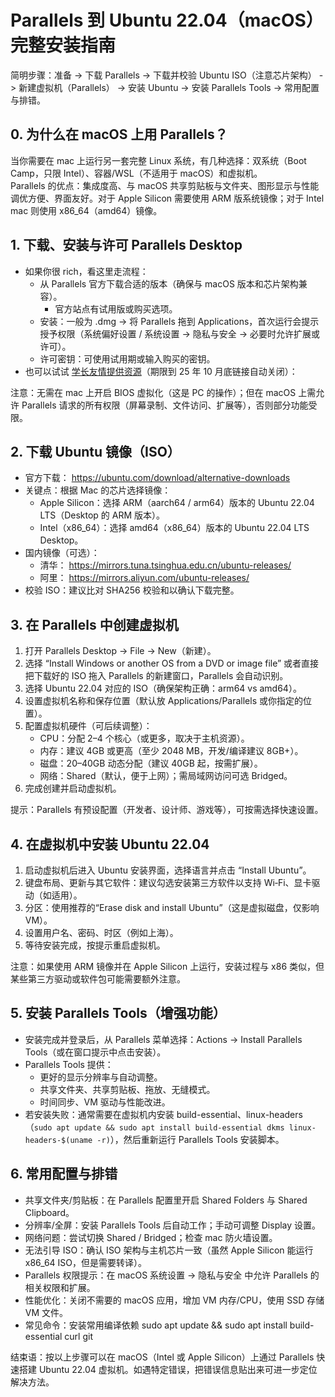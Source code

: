 # Parallels 到 Ubuntu 22.04（macOS）完整安装指南

简明步骤：准备 -> 下载 Parallels -> 下载并校验 Ubuntu ISO（注意芯片架构） -> 新建虚拟机（Parallels） -> 安装 Ubuntu -> 安装 Parallels Tools -> 常用配置与排错。

## 0. 为什么在 macOS 上用 Parallels？

当你需要在 mac 上运行另一套完整 Linux 系统，有几种选择：双系统（Boot Camp，只限 Intel）、容器/WSL（不适用于 macOS）和虚拟机。  
Parallels 的优点：集成度高、与 macOS 共享剪贴板与文件夹、图形显示与性能调优方便、界面友好。对于 Apple Silicon 需要使用 ARM 版系统镜像；对于 Intel mac 则使用 x86_64（amd64）镜像。

## 1. 下载、安装与许可 Parallels Desktop

- 如果你很 rich，看这里走流程：
  - 从 Parallels 官方下载合适的版本（确保与 macOS 版本和芯片架构兼容）。
    - 官方站点有试用版或购买选项。
  - 安装：一般为 .dmg -> 将 Parallels 拖到 Applications，首次运行会提示授予权限（系统偏好设置 / 系统设置 → 隐私与安全 → 必要时允许扩展或许可）。
  - 许可密钥：可使用试用期或输入购买的密钥。
- 也可以试试 [学长友情提供资源](http://ug.link/hnrobert-nas/filemgr/share-download/?id=90c4eb9c939f4d04b80d81a9c02d5d5d)（期限到 25 年 10 月底链接自动关闭）：

注意：无需在 mac 上开启 BIOS 虚拟化（这是 PC 的操作）；但在 macOS 上需允许 Parallels 请求的所有权限（屏幕录制、文件访问、扩展等），否则部分功能受限。

## 2. 下载 Ubuntu 镜像（ISO）

- 官方下载： <https://ubuntu.com/download/alternative-downloads>
- 关键点：根据 Mac 的芯片选择镜像：
  - Apple Silicon：选择 ARM（aarch64 / arm64）版本的 Ubuntu 22.04 LTS（Desktop 的 ARM 版本）。
  - Intel（x86_64）：选择 amd64（x86_64）版本的 Ubuntu 22.04 LTS Desktop。
- 国内镜像（可选）：
  - 清华： <https://mirrors.tuna.tsinghua.edu.cn/ubuntu-releases/>
  - 阿里： <https://mirrors.aliyun.com/ubuntu-releases/>
- 校验 ISO：建议比对 SHA256 校验和以确认下载完整。

## 3. 在 Parallels 中创建虚拟机

1. 打开 Parallels Desktop → File → New（新建）。
2. 选择 “Install Windows or another OS from a DVD or image file” 或者直接把下载好的 ISO 拖入 Parallels 的新建窗口，Parallels 会自动识别。
3. 选择 Ubuntu 22.04 对应的 ISO（确保架构正确：arm64 vs amd64）。
4. 设置虚拟机名称和保存位置（默认放 Applications/Parallels 或你指定的位置）。
5. 配置虚拟机硬件（可后续调整）：
   - CPU：分配 2–4 个核心（或更多，取决于主机资源）。
   - 内存：建议 4GB 或更高（至少 2048 MB，开发/编译建议 8GB+）。
   - 磁盘：20–40GB 动态分配（建议 40GB 起，按需扩展）。
   - 网络：Shared（默认，便于上网）；需局域网访问可选 Bridged。
6. 完成创建并启动虚拟机。

提示：Parallels 有预设配置（开发者、设计师、游戏等），可按需选择快速设置。

## 4. 在虚拟机中安装 Ubuntu 22.04

1. 启动虚拟机后进入 Ubuntu 安装界面，选择语言并点击 “Install Ubuntu”。
2. 键盘布局、更新与其它软件：建议勾选安装第三方软件以支持 Wi‑Fi、显卡驱动（如适用）。
3. 分区：使用推荐的“Erase disk and install Ubuntu”（这是虚拟磁盘，仅影响 VM）。
4. 设置用户名、密码、时区（例如上海）。
5. 等待安装完成，按提示重启虚拟机。

注意：如果使用 ARM 镜像并在 Apple Silicon 上运行，安装过程与 x86 类似，但某些第三方驱动或软件包可能需要额外注意。

## 5. 安装 Parallels Tools（增强功能）

- 安装完成并登录后，从 Parallels 菜单选择：Actions → Install Parallels Tools（或在窗口提示中点击安装）。
- Parallels Tools 提供：
  - 更好的显示分辨率与自动调整。
  - 共享文件夹、共享剪贴板、拖放、无缝模式。
  - 时间同步、VM 驱动与性能改进。
- 若安装失败：通常需要在虚拟机内安装 build-essential、linux-headers（`sudo apt update && sudo apt install build-essential dkms linux-headers-$(uname -r)`），然后重新运行 Parallels Tools 安装脚本。

## 6. 常用配置与排错

- 共享文件夹/剪贴板：在 Parallels 配置里开启 Shared Folders 与 Shared Clipboard。
- 分辨率/全屏：安装 Parallels Tools 后自动工作；手动可调整 Display 设置。
- 网络问题：尝试切换 Shared / Bridged；检查 mac 防火墙设置。
- 无法引导 ISO：确认 ISO 架构与主机芯片一致（虽然 Apple Silicon 能运行 x86_64 ISO，但是需要转译）。
- Parallels 权限提示：在 macOS 系统设置 → 隐私与安全 中允许 Parallels 的相关权限和扩展。
- 性能优化：关闭不需要的 macOS 应用，增加 VM 内存/CPU，使用 SSD 存储 VM 文件。
- 常见命令：安装常用编译依赖 sudo apt update && sudo apt install build-essential curl git

结束语：按以上步骤可以在 macOS（Intel 或 Apple Silicon）上通过 Parallels 快速搭建 Ubuntu 22.04 虚拟机。如遇特定错误，把错误信息贴出来可进一步定位解决方法。
